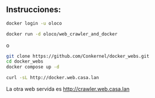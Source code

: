 ## Instrucciones:

``` bash
docker login -u oloco

docker run -d oloco/web_crawler_and_docker
```
o

``` bash
git clone https://github.com/Conkernel/docker_webs.git
cd docker_webs
docker compose up -d
```


``` bash
curl -sL http://docker.web.casa.lan
```

La otra web servida es http://crawler.web.casa.lan